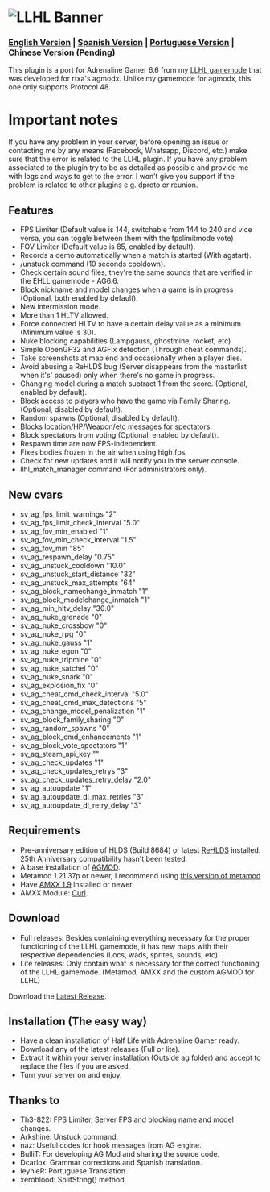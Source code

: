 # ![LLHL Banner](https://raw.githubusercontent.com/FlyingCat-X/llhl/master/LLHL_logo.png)
### [English Version](https://github.com/FlyingCat-X/llhl/blob/master/README.md) | [Spanish Version](https://github.com/FlyingCat-X/llhl/blob/master/README_ES.md) | [Portuguese Version](https://github.com/FlyingCat-X/llhl/blob/master/README_PT.md) | Chinese Version (Pending)
This plugin is a port for Adrenaline Gamer 6.6 from my [LLHL gamemode](https://github.com/rtxa/agmodx/blob/master/valve/addons/amxmodx/scripting/agmodx_llhl.sma) that was developed for rtxa's agmodx.
Unlike my gamemode for agmodx, this one only supports Protocol 48.

# Important notes
If you have any problem in your server, before opening an issue or contacting me by any means (Facebook, Whatsapp, Discord, etc.) make sure that the error is related to the LLHL plugin. If you have any problem associated to the plugin try to be as detailed as possible and provide me with logs and ways to get to the error. I won’t give you support if the problem is related to other plugins e.g. dproto or reunion.

## Features
- FPS Limiter (Default value is 144, switchable from 144 to 240 and vice versa, you can toggle between them with the fpslimitmode vote)
- FOV Limiter (Default value is 85, enabled by default).
- Records a demo automatically when a match is started (With agstart).
- /unstuck command (10 seconds cooldown).
- Check certain sound files, they're the same sounds that are verified in the EHLL gamemode - AG6.6.
- Block nickname and model changes when a game is in progress (Optional, both enabled by default).
- New intermission mode.
- More than 1 HLTV allowed.
- Force connected HLTV to have a certain delay value as a minimum (Minimum value is 30).
- Nuke blocking capabilities (Lampgauss, ghostmine, rocket, etc)
- Simple OpenGF32 and AGFix detection (Through cheat commands).
- Take screenshots at map end and occasionally when a player dies.
- Avoid abusing a ReHLDS bug (Server disappears from the masterlist when it's' paused) only when there's no game in progress.
- Changing model during a match subtract 1 from the score. (Optional, enabled by default).
- Block access to players who have the game via Family Sharing. (Optional, disabled by default).
- Random spawns (Optional, disabled by default).
- Blocks location/HP/Weapon/etc messages for spectators.
- Block spectators from voting (Optional, enabled by default).
- Respawn time are now FPS-independent.
- Fixes bodies frozen in the air when using high fps.
- Check for new updates and it will notify you in the server console.
- llhl_match_manager command (For administrators only).

## New cvars
- sv_ag_fps_limit_warnings "2"
- sv_ag_fps_limit_check_interval "5.0"
- sv_ag_fov_min_enabled "1"
- sv_ag_fov_min_check_interval "1.5"
- sv_ag_fov_min "85"
- sv_ag_respawn_delay "0.75"
- sv_ag_unstuck_cooldown "10.0"
- sv_ag_unstuck_start_distance "32"
- sv_ag_unstuck_max_attempts "64"
- sv_ag_block_namechange_inmatch "1"
- sv_ag_block_modelchange_inmatch "1"
- sv_ag_min_hltv_delay "30.0"
- sv_ag_nuke_grenade "0"
- sv_ag_nuke_crossbow "0"
- sv_ag_nuke_rpg "0"
- sv_ag_nuke_gauss "1"
- sv_ag_nuke_egon "0"
- sv_ag_nuke_tripmine "0"
- sv_ag_nuke_satchel "0"
- sv_ag_nuke_snark "0"
- sv_ag_explosion_fix "0"
- sv_ag_cheat_cmd_check_interval "5.0"
- sv_ag_cheat_cmd_max_detections "5"
- sv_ag_change_model_penalization "1"
- sv_ag_block_family_sharing "0"
- sv_ag_random_spawns "0"
- sv_ag_block_cmd_enhancements "1"
- sv_ag_block_vote_spectators "1"
- sv_ag_steam_api_key ""
- sv_ag_check_updates "1"
- sv_ag_check_updates_retrys "3"
- sv_ag_check_updates_retry_delay "2.0"
- sv_ag_autoupdate "1"
- sv_ag_autoupdate_dl_max_retries "3"
- sv_ag_autoupdate_dl_retry_delay "3"

## Requirements
- Pre-anniversary edition of HLDS (Build 8684) or latest [ReHLDS](https://github.com/dreamstalker/rehlds/releases) installed. 25th Anniversary compatibility hasn't been tested.
- A base installation of [AGMOD](https://openag.pro/latest/ag.7z).
- Metamod 1.21.37p or newer, I recommend using [this version of metamod](https://github.com/theAsmodai/metamod-r/releases/tag/1.3.0.149)
- Have [AMXX 1.9](https://www.amxmodx.org/downloads-new.php) installed or newer.
- AMXX Module: [Curl](https://forums.alliedmods.net/showthread.php?t=285656).

## Download
- Full releases: Besides containing everything necessary for the proper functioning of the LLHL gamemode, it has new maps with their respective dependencies (Locs, wads, sprites, sounds, etc).
- Lite releases: Only contain what is necessary for the correct functioning of the LLHL gamemode. (Metamod, AMXX and the custom AGMOD for LLHL)

Download the [Latest Release](https://github.com/FlyingCat-X/llhl/releases/).

## Installation (The easy way)
- Have a clean installation of Half Life with Adrenaline Gamer ready.
- Download any of the latest releases (Full or lite).
- Extract it within your server installation (Outside ag folder) and accept to replace the files if you are asked.
- Turn your server on and enjoy.

## Thanks to
- Th3-822: FPS Limiter, Server FPS and blocking name and model changes.
- Arkshine: Unstuck command.
- naz: Useful codes for hook messages from AG engine.
- BulliT: For developing AG Mod and sharing the source code.
- Dcarlox: Grammar corrections and Spanish translation.
- leynieR: Portuguese Translation.
- xeroblood: SplitString() method.